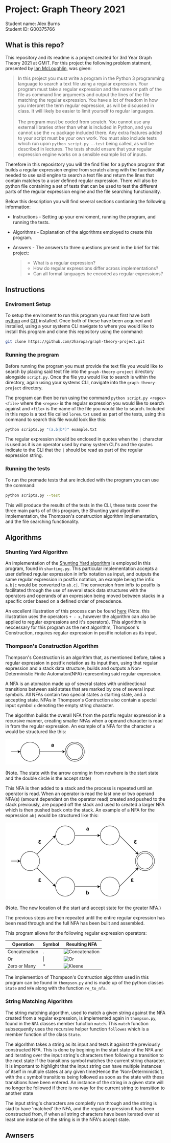 # Project: Graph Theory 2021
Student name: Alex Burns <br />
Student ID: G00375766

## What is this repo?
This repository and its readme is a project created for 3rd Year Graph Theory 2021 at GMIT. For this project the following problem statment, presented by [Ian McLoughlin](https://github.com/ianmcloughlin), was given:

> In this project you must write a program in the Python 3 programming language to search a text file using a regular expression. Your program must take a regular expression and the name or path of the file as command line arguments and output the lines of the file matching the regular expression. You have a lot of freedom in how you interpret the term regular expression, as will be discussed in class. It will likely be easier to limit yourself to regular languages. <br /> <br />
The program must be coded from scratch. You cannot use any external libraries other than what is included in Python, and you cannot use the `re` package included there. Any extra features added to your script must be your own work. You must also include tests which run upon `python script.py --test` being called, as will be described in lectures. The tests should ensure that your regular expression engine works on a sensible example list of inputs.

Therefore in this reposistory you will the find files for a python program that builds a regular expression engine from scratch along with the functionality needed to use said engine to search a text file and return the lines that contain matches to a user defined regular expression. There will also be python file containing a set of tests that can be used to test the different parts of the regular expression engine and the file searching functionality.

Below this description you will find several sections contianing the following information:
- Instructions - Setting up your enviroment, running the program, and running the tests.
- Algorithms - Explanation of the algorithms employed to create this program.
- Answers - The answers to three questions present in the brief for this project:

  > - What is a regular expression?
  > - How do regular expressions differ across implementations?
  > - Can all formal languages be encoded as regular expressions?

## Instructions

### Enviroment Setup
To setup the enviroment to run this program you must first have both [python](https://www.python.org/downloads/) and [GIT](https://git-scm.com/downloads) installed. Once both of these have been acquired and installed, using a your systems CLI navigate to where you would like to install this program and clone this repository using the command:
```bash
git clone https://github.com/Jharopa/graph-theory-project.git
```

### Running the program
Before running the program you must provide the text file you would like to search by placing said text file into the `graph-theory-project` directory alongside `script.py`. Once the file you would like to search is within the directory, again using your systems CLI, navigate into the `graph-theory-project` directory.

The program can then be run using the command `python script.py <regex> <file>` where the `<regex>` is the regular expression you would like to search against and `<file>` is the name of the file you would like to search. Included in this repo is a text file called `lorem.txt` used as part of the tests, using this command to search this file would look like this:
```bash
python scripts.py "(a.b|b*)" example.txt
```
The regular expression should be enclosed in quotes when the `|` character is used as it is an operator used by many system CLI's and the qoutes indicate to the CLI that the `|` should be read as part of the regular expression string.

### Running the tests
To run the premade tests that are included with the program you can use the command:
```bash
python scripts.py --test
```
This will produce the results of the tests in the CLI, these tests cover the three main parts of of this program, the Shunting yard algorithm implementation, the Thompson's construction algorithm implementation, and the file searching functionality.

## Algorithms

### Shunting Yard Algorithm
An implementation of the [Shunting Yard algorithm](https://en.wikipedia.org/wiki/Shunting-yard_algorithm) is employed in this program, found in `shunting.py`. This particular implementation accepts a user defined regular expression in infix notation as input, and outputs the same regular expression in postfix notation, an example being the infix `a.b|c` would be converted to `ab.c|`. The conversion from infix to postfix is facilitated through the use of several stack data structures with the operators and operands of an expression being moved between stacks in a specific order based on a defined order of precedence.

An excellent illustration of this process can be found [here](https://upload.wikimedia.org/wikipedia/commons/2/24/Shunting_yard.svg) (Note. this illustration uses the operators `+ - x`, however the algorithm can also be applied to regular expressions and it's operators). This algorithm is neccessary for this program as the next algorithm, Thompson's Construction, requires regular expression in postfix notation as its input.

### Thompson's Construction Algorithm
Thompson's Construction is an algorithm that, as mentioned before, takes a regular expression in postfix notation as its input then, using that regular expression and a stack data structure, builds and outputs a Non-Deterministic Finite Automaton(NFA) representing said regular expression. 

A NFA is an atomaton made up of several states with unidirectional transitions between said states that are marked by one of several input symbols. All NFAs contain two special states a starting state, and a accepting state. NFAs in Thompson's Contruction also contain a special input symbol `ε` denoting the empty string character.

The algorithm builds the overall NFA from the postfix regular expression in a recursive manner, creating smaller NFAs when a operand character is read in from the regular expression. An example of a NFA for the character `a` would be structured like this:

![a NFA](https://github.com/Jharopa/graph-theory-project/blob/main/readme_media/aNFA.PNG)

(Note. The state with the arrow coming in from nowhere is the start state and the double circle is the accept state) 

This NFA is then added to a stack and the process is repeated until an operator is read. When an operator is read the last one or two operand NFA(s) (amount dependant on the operator read) created and pushed to the stack previously, are popped off the stack and used to created a larger NFA which is then pushed back onto the stack. An example of a NFA for the expression `ab|` would be structured like this:

![a OR b](https://github.com/Jharopa/graph-theory-project/blob/main/readme_media/aorb.png)

(Note. The new location of the start and accept state for the greater NFA.)

The previous steps are then repeated until the entire regular expression has been read through and the full NFA has been built and assembled.

This program allows for the following regular expression operators:

| Operation | Symbol | Resulting NFA |
| --- | --- | --- |
| Concatenation | . | ![Concatenation](https://github.com/Jharopa/Markdown/blob/main/readme_media/concat.png) |
| Or | \| | ![Or](https://github.com/Jharopa/Markdown/blob/main/readme_media/or.png) |
| Zero or Many | * | ![Kleene](https://github.com/Jharopa/Markdown/blob/main/readme_media/kleene.png) |

The implemention of Thompson's Contruction algorithm used in this program can be found in `thompson.py` and is made up of the python classes `State` and `NFA` along with the function `re_to_nfa`. 

### String Matching Algorithm
The string matching algorithm, used to match a given string against the NFA created from a regular expression, is implemented again in `thompson.py`, found in the `NFA` classes member function `match`. This `match` function subsequently uses the recursive helper function `followes` which is a member function of the class `State`.

The algorithm takes a string as its input and tests it against the previously constructed NFA. This is done by begining in the start state of the NFA and and iterating over the input string's characters then following a transition to the next state if the transitions symbol matches the current string character. It is important to highlight that the input string can have multiple instances of itself in multiple states at any given time(Hence the 'Non-Deterministic'), with the `ε` symbol transitions being followed as soon as the state with these transitions have been entered. An instance of the string in a given state will no longer be followed if there is no way for the current string to transition to another state

The input string's characters are completly run through and the string is siad to have 'matched' the NFA, and the regular expression it has been constructed from, if when all string characters have been iterated over at least one instance of the string is in the NFA's accept state.

## Awnsers
